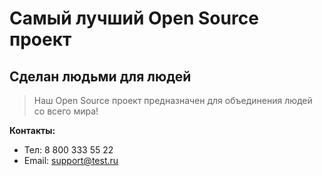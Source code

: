 # Самый лучший Open Source проект

## Сделан людьми для людей

> Наш Open Source проект предназначен для объединения людей со всего мира!


**Контакты:**
* Тел: 8 800 333 55 22
* Email: support@test.ru
